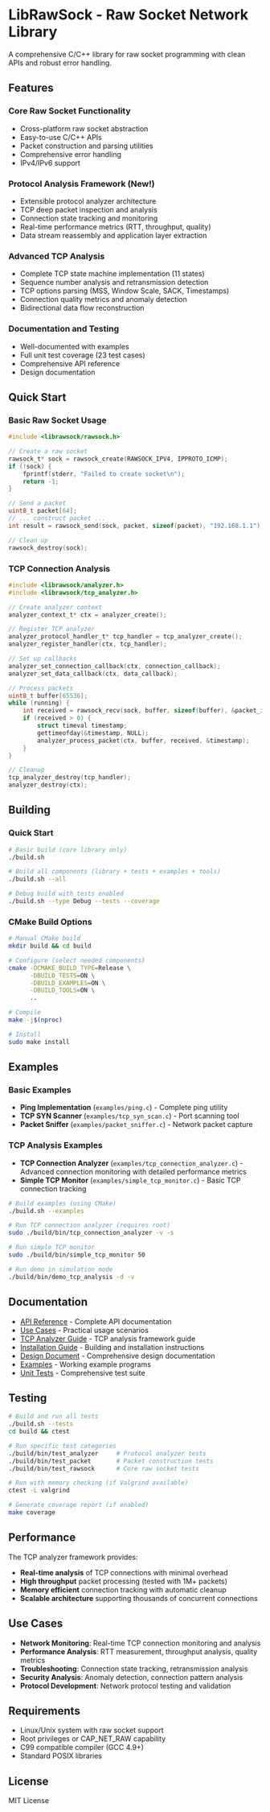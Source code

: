 # LibRawSock - Raw Socket Network Library

A comprehensive C/C++ library for raw socket programming with clean APIs and robust error handling.

## Features

### Core Raw Socket Functionality
- Cross-platform raw socket abstraction
- Easy-to-use C/C++ APIs
- Packet construction and parsing utilities
- Comprehensive error handling
- IPv4/IPv6 support

### Protocol Analysis Framework (New!)
- Extensible protocol analyzer architecture
- TCP deep packet inspection and analysis
- Connection state tracking and monitoring
- Real-time performance metrics (RTT, throughput, quality)
- Data stream reassembly and application layer extraction

### Advanced TCP Analysis
- Complete TCP state machine implementation (11 states)
- Sequence number analysis and retransmission detection
- TCP options parsing (MSS, Window Scale, SACK, Timestamps)
- Connection quality metrics and anomaly detection
- Bidirectional data flow reconstruction

### Documentation and Testing
- Well-documented with examples
- Full unit test coverage (23 test cases)
- Comprehensive API reference
- Design documentation

## Quick Start

### Basic Raw Socket Usage

```c
#include <librawsock/rawsock.h>

// Create a raw socket
rawsock_t* sock = rawsock_create(RAWSOCK_IPV4, IPPROTO_ICMP);
if (!sock) {
    fprintf(stderr, "Failed to create socket\n");
    return -1;
}

// Send a packet
uint8_t packet[64];
// ... construct packet ...
int result = rawsock_send(sock, packet, sizeof(packet), "192.168.1.1");

// Clean up
rawsock_destroy(sock);
```

### TCP Connection Analysis

```c
#include <librawsock/analyzer.h>
#include <librawsock/tcp_analyzer.h>

// Create analyzer context
analyzer_context_t* ctx = analyzer_create();

// Register TCP analyzer
analyzer_protocol_handler_t* tcp_handler = tcp_analyzer_create();
analyzer_register_handler(ctx, tcp_handler);

// Set up callbacks
analyzer_set_connection_callback(ctx, connection_callback);
analyzer_set_data_callback(ctx, data_callback);

// Process packets
uint8_t buffer[65536];
while (running) {
    int received = rawsock_recv(sock, buffer, sizeof(buffer), &packet_info);
    if (received > 0) {
        struct timeval timestamp;
        gettimeofday(&timestamp, NULL);
        analyzer_process_packet(ctx, buffer, received, &timestamp);
    }
}

// Cleanup
tcp_analyzer_destroy(tcp_handler);
analyzer_destroy(ctx);
```

## Building

### Quick Start

```bash
# Basic build (core library only)
./build.sh

# Build all components (library + tests + examples + tools)
./build.sh --all

# Debug build with tests enabled
./build.sh --type Debug --tests --coverage
```

### CMake Build Options

```bash
# Manual CMake build
mkdir build && cd build

# Configure (select needed components)
cmake -DCMAKE_BUILD_TYPE=Release \
      -DBUILD_TESTS=ON \
      -DBUILD_EXAMPLES=ON \
      -DBUILD_TOOLS=ON \
      ..

# Compile
make -j$(nproc)

# Install
sudo make install
```


## Examples

### Basic Examples
- **Ping Implementation** (`examples/ping.c`) - Complete ping utility
- **TCP SYN Scanner** (`examples/tcp_syn_scan.c`) - Port scanning tool
- **Packet Sniffer** (`examples/packet_sniffer.c`) - Network packet capture

### TCP Analysis Examples
- **TCP Connection Analyzer** (`examples/tcp_connection_analyzer.c`) - Advanced connection monitoring with detailed performance metrics
- **Simple TCP Monitor** (`examples/simple_tcp_monitor.c`) - Basic TCP connection tracking

```bash
# Build examples (using CMake)
./build.sh --examples

# Run TCP connection analyzer (requires root)
sudo ./build/bin/tcp_connection_analyzer -v -s

# Run simple TCP monitor
sudo ./build/bin/simple_tcp_monitor 50

# Run demo in simulation mode
./build/bin/demo_tcp_analysis -d -v
```

## Documentation

- [API Reference](docs/api.md) - Complete API documentation
- [Use Cases](docs/use_cases.md) - Practical usage scenarios
- [TCP Analyzer Guide](docs/tcp_analyzer.md) - TCP analysis framework guide
- [Installation Guide](docs/installation.md) - Building and installation instructions
- [Design Document](docs/design_document.md) - Comprehensive design documentation
- [Examples](examples/) - Working example programs
- [Unit Tests](tests/) - Comprehensive test suite

## Testing

```bash
# Build and run all tests
./build.sh --tests
cd build && ctest

# Run specific test categories
./build/bin/test_analyzer     # Protocol analyzer tests
./build/bin/test_packet       # Packet construction tests  
./build/bin/test_rawsock      # Core raw socket tests

# Run with memory checking (if Valgrind available)
ctest -L valgrind

# Generate coverage report (if enabled)
make coverage
```

## Performance

The TCP analyzer framework provides:
- **Real-time analysis** of TCP connections with minimal overhead
- **High throughput** packet processing (tested with 1M+ packets)
- **Memory efficient** connection tracking with automatic cleanup
- **Scalable architecture** supporting thousands of concurrent connections

## Use Cases

- **Network Monitoring**: Real-time TCP connection monitoring and analysis
- **Performance Analysis**: RTT measurement, throughput analysis, quality metrics
- **Troubleshooting**: Connection state tracking, retransmission analysis
- **Security Analysis**: Anomaly detection, connection pattern analysis
- **Protocol Development**: Network protocol testing and validation

## Requirements

- Linux/Unix system with raw socket support
- Root privileges or CAP_NET_RAW capability
- C99 compatible compiler (GCC 4.9+)
- Standard POSIX libraries

## License

MIT License

